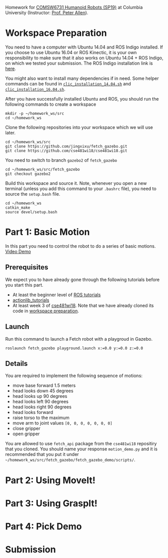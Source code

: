 Homework for [COMSW6731 Humanoid Robots (SP19)](http://www.cs.columbia.edu/~allen/S19/) at Columbia University (Instructor: [Prof. Peter Allen](http://www.cs.columbia.edu/~allen/)).

# Workspace Preparation
You need to have a computer with Ubuntu 14.04 and ROS Indigo installed. If you choose to use Ubuntu 16.04 or ROS Kinectic, it is your own responsibility to make sure that it also works on Ubuntu 14.04 + ROS Indigo, on which we tested your submission. The ROS Indigo installation link is [here](http://wiki.ros.org/indigo/Installation/Ubuntu).

You might also want to install many dependencies if in need. Some helper commands can be found in [`clic_installation_14.04.sh`](https://github.com/jingxixu/humanoid-robots-s19/blob/master/clic_installation_14.04.sh) and [`clic_installation_16.04.sh`](https://github.com/jingxixu/humanoid-robots-s19/blob/master/clic_installation_16.04.sh).

After you have successfully installed Ubuntu and ROS, you should run the following commands to create a workspace
```
mkdir -p ~/homework_ws/src
cd ~/homework_ws
```

Clone the following repositories into your workspace which we will use later.
```
cd ~/homework_ws/src
git clone https://github.com/jingxixu/fetch_gazebo.git
git clone https://github.com/cse481wi18/cse481wi18.git
```

You need to switch to branch `gazebo2` of `fetch_gazebo`
```
cd ~/homework_ws/src/fetch_gazebo
git checkout gazebo2
```

Build this workspace and source it. Note, whenever you open a new terminal (unless you add this command to your `.bashrc` file), you need to source the `setup.bash` file.
```
cd ~/homework_ws
catkin_make
source devel/setup.bash
```

# Part 1: Basic Motion
In this part you need to control the robot to do a series of basic motions. [Video Demo](https://youtu.be/e8qMkphO-_w)

## Prerequisites
We expect you to have already gone through the following tutorials before you start this part.

- At least the beginner level of [ROS tutorials](http://wiki.ros.org/ROS/Tutorials)
- [actionlib_tutorials](http://wiki.ros.org/actionlib_tutorials/Tutorials)
- At least week 3 of [cse481wi18](https://github.com/cse481wi18/cse481wi18/wiki). Note that we have already cloned its code in [workspace preparation]().

## Launch
Run this command to launch a Fetch robot with a playgroud in Gazebo.
```
roslaunch fetch_gazebo playground.launch x:=0.0 y:=0.0 z:=0.0
```


## Details
You are required to implement the following sequence of motions:
- move base forward 1.5 meters
- head looks down 45 degrees
- head looks up 90 degrees
- head looks left 90 degrees
- head looks right 90 degrees
- head looks forward
- raise torso to the maximum
- move arm to joint values `[0, 0, 0, 0, 0, 0, 0]`
- close gripper
- open gripper

You are allowed to use `fetch_api` package from the `cse481wi18` repositiry that you cloned. You should name your response `motion_demo.py` and it is recommended that you put it under `~/homework_ws/src/fetch_gazebo/fetch_gazebo_demo/scripts/`.

# Part 2: Using MoveIt!

# Part 3: Using GraspIt!

# Part 4: Pick Demo

# Submission
